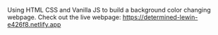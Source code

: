 Using HTML CSS and Vanilla JS to build a background color changing webpage.
Check out the live webpage: https://determined-lewin-e426f8.netlify.app

